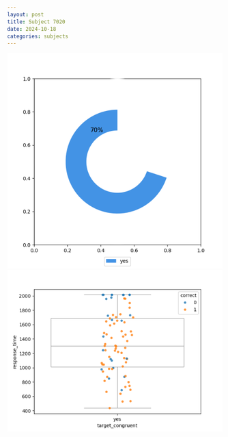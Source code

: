 ```yaml
---
layout: post
title: Subject 7020
date: 2024-10-18
categories: subjects
---
```


![](data/7020/run-7/7020_accuracy_target_congruence.png)
![](data/7020/run-7/7020_rt_congruence.png)
